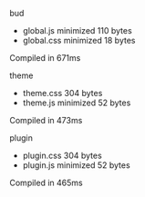 bud

 - global.js        minimized       110 bytes
 - global.css       minimized       18 bytes

Compiled in 671ms

theme

 - theme.css                      304 bytes
 - theme.js       minimized       52 bytes

Compiled in 473ms

plugin

 - plugin.css                      304 bytes
 - plugin.js       minimized       52 bytes

Compiled in 465ms